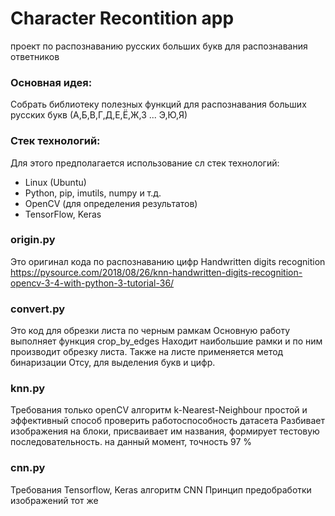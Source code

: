 # Character Recontition app

проект по распознаванию русских больших букв для
распознавания ответников

### Основная идея:
Собрать библиотеку полезных функций для распознавания 
больших русских букв (А,Б,В,Г,Д,Е,Ё,Ж,З ... Э,Ю,Я)

### Стек технологий:
Для этого предполагается использование сл стек технологий:

* Linux (Ubuntu)
* Python, pip, imutils, numpy и т.д.
* OpenCV (для определения результатов)
* TensorFlow, Keras

### origin.py
Это оригинал кода по распознаванию цифр
Handwritten digits recognition
https://pysource.com/2018/08/26/knn-handwritten-digits-recognition-opencv-3-4-with-python-3-tutorial-36/

### convert.py
Это код для обрезки листа по черным рамкам
Основную работу выполняет функция crop_by_edges
Находит наибольшие рамки и по ним производит обрезку листа.
Также на листе применяется метод бинаризации Отсу, для 
выделения букв и цифр.

### knn.py
Требования только openCV
алгоритм k-Nearest-Neighbour
простой и эффективный способ проверить работоспособность датасета
Разбивает изображения на блоки, присваивает им названия,
формирует тестовую последовательность.
на данный момент, точность 97 %

### cnn.py
Требования Tensorflow, Keras
алгоритм CNN
Принцип предобработки изображений тот же
